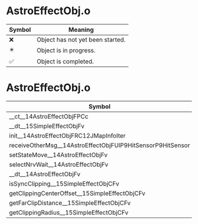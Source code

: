 # AstroEffectObj.o
| Symbol | Meaning 
| ------------- | ------------- 
| :x: | Object has not yet been started. 
| :eight_pointed_black_star: | Object is in progress. 
| :white_check_mark: | Object is completed. 


# AstroEffectObj.o
| Symbol | Decompiled? |
| ------------- | ------------- |
| __ct__14AstroEffectObjFPCc | :x: |
| __dt__15SimpleEffectObjFv | :x: |
| init__14AstroEffectObjFRC12JMapInfoIter | :x: |
| receiveOtherMsg__14AstroEffectObjFUlP9HitSensorP9HitSensor | :x: |
| setStateMove__14AstroEffectObjFv | :x: |
| selectNrvWait__14AstroEffectObjFv | :x: |
| __dt__14AstroEffectObjFv | :x: |
| isSyncClipping__15SimpleEffectObjCFv | :x: |
| getClippingCenterOffset__15SimpleEffectObjCFv | :x: |
| getFarClipDistance__15SimpleEffectObjCFv | :x: |
| getClippingRadius__15SimpleEffectObjCFv | :x: |
